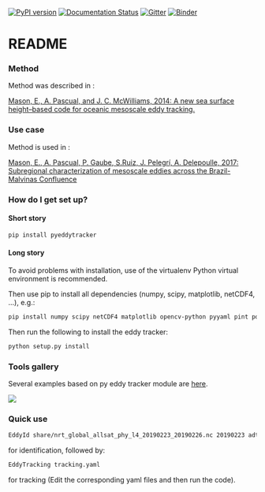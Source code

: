 [![PyPI version](https://badge.fury.io/py/pyEddyTracker.svg)](https://badge.fury.io/py/pyEddyTracker)
[![Documentation Status](https://readthedocs.org/projects/py-eddy-tracker/badge/?version=stable)](https://py-eddy-tracker.readthedocs.io/en/stable/?badge=stable)
[![Gitter](https://badges.gitter.im/py-eddy-tracker/community.svg)](https://gitter.im/py-eddy-tracker/community?utm_source=badge&utm_medium=badge&utm_campaign=pr-badge) 
[![Binder](https://mybinder.org/badge_logo.svg)](https://mybinder.org/v2/gh/AntSimi/py-eddy-tracker/master?urlpath=lab/tree/notebooks/python_module/)

# README #

### Method ###

Method was described in :

[Mason, E., A. Pascual, and J. C. McWilliams, 2014: A new sea surface height–based code for oceanic mesoscale eddy tracking.](https://doi.org/10.1175/JTECH-D-14-00019.1)

### Use case ###

Method is used in :
 
[Mason, E., A. Pascual, P. Gaube, S.Ruiz, J. Pelegrí, A. Delepoulle, 2017: Subregional characterization of mesoscale eddies across the Brazil-Malvinas Confluence](https://doi.org/10.1002/2016JC012611)

### How do I get set up? ###

#### Short story ####
```bash
pip install pyeddytracker
```
#### Long story ####

To avoid problems with installation, use of the virtualenv Python virtual environment is recommended.

Then use pip to install all dependencies (numpy, scipy, matplotlib, netCDF4, ...), e.g.:

```bash
pip install numpy scipy netCDF4 matplotlib opencv-python pyyaml pint polygon3
```

Then run the following to install the eddy tracker:

```bash
python setup.py install
```
### Tools gallery ###
Several examples based on py eddy tracker module are [here](https://py-eddy-tracker.readthedocs.io/en/latest/python_module/index.html).

[![](https://py-eddy-tracker.readthedocs.io/en/latest/_static/logo.png)](https://py-eddy-tracker.readthedocs.io/en/latest/python_module/index.html)

### Quick use ###

```bash
EddyId share/nrt_global_allsat_phy_l4_20190223_20190226.nc 20190223 adt ugos vgos longitude latitude ./ -v INFO
```

for identification, followed by:

```bash
EddyTracking tracking.yaml
```

for tracking (Edit the corresponding yaml files and then run the code).
